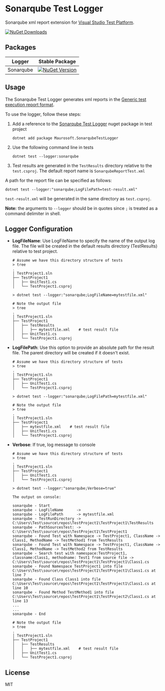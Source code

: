 ﻿# Sonarqube Test Logger

Sonarqube xml report extension for [Visual Studio Test Platform](https://github.com/microsoft/vstest).

[![NuGet Downloads](https://img.shields.io/nuget/dt/Maurosoft.SonarqubeTestLogger)](https://www.nuget.org/packages/Maurosoft.SonarqubeTestLogger/)

## Packages

| Logger    | Stable Package |
| --------- | -------------- |
| Sonarqube | [![NuGet Version](https://img.shields.io/nuget/v/Maurosoft.SonarqubeTestLogger)](https://www.nuget.org/packages/Maurosoft.SonarqubeTestLogger/)|

## Usage

The Sonarqube Test Logger generates xml reports in the [Generic test execution report format](https://docs.sonarsource.com/sonarqube/latest/analyzing-source-code/test-coverage/generic-test-data/#generic-test-execution).

To use the logger, follow these steps:

1. Add a reference to the [Sonarqube Test Logger](https://www.nuget.org/packages/Maurosoft.SonarqubeTestLogger) nuget package in test project
   ```none
   dotnet add package Maurosoft.SonarqubeTestLogger
   ```
2. Use the following command line in tests
   ```none
   dotnet test --logger:sonarqube
   ```

3. Test results are generated in the `TestResults` directory  relative to the `test.csproj`. The default report name is `SonarqubeReportTest.xml`

A path for the report file can be specified as follows:

```none
dotnet test --logger:"sonarqube;LogFilePath=test-result.xml"
```

`test-result.xml` will be generated in the same directory as `test.csproj`.

**Note:** the arguments to `--logger` should be in quotes since `;` is treated as a command delimiter in shell.

## Logger Configuration

- **LogFileName**: Use LogFileName to specify the name of the output log file. The file will be created in the default results directory (TestResults) relative to test project.
    ```none
    # Assume we have this directory structure of tests
    > tree
    .
    │ TestProject1.sln
    ├── TestProject1
    │   ├── UnitTest1.cs
    │   └── TestProject1.csproj

    > dotnet test --logger:"sonarqube;LogFileName=mytestfile.xml"

    # Note the output file
    > tree
    .
    │ TestProject1.sln
    ├── TestProject1
    │   ├── TestResults
    │   │   ├── mytestfile.xml    # test result file
    │   ├── UnitTest1.cs
    │   └── TestProject1.csproj
    ```

- **LogFilePath**: Use this option to provide an absolute path for the result file. The parent directory will be created if it doesn't exist.
    ```none
    # Assume we have this directory structure of tests
    > tree
    .
    │ TestProject1.sln
    ├── TestProject1
    │   ├── UnitTest1.cs
    │   └── TestProject1.csproj

    > dotnet test --logger:"sonarqube;LogFilePath=mytestfile.xml"

    # Note the output file
    > tree
    .
    │ TestProject1.sln
    ├── TestProject1
    │   ├── mytestfile.xml    # test result file
    │   ├── UnitTest1.cs
    │   └── TestProject1.csproj
    ```

- **Verbose**: If true, log message to console
    ```none
    # Assume we have this directory structure of tests
    > tree
    .
    │ TestProject1.sln
    ├── TestProject1
    │   ├── UnitTest1.cs
    │   └── TestProject1.csproj

    > dotnet test --logger:"sonarqube;Verbose=true"
    
    The output on console:

    sonarqube - Start
    sonarqube - LogFileName      ->
    sonarqube - LogFilePath      -> mytestfile.xml
    sonarqube - TestRunDirectory -> C:\Users\Test\source\repos\TestProject1\TestProject1\TestResults
    sonarqube - PathSourcesTest: -> C:\Users\Test\source\repos\TestProject1\TestProject1
    sonarqube - Found Test with Namespace -> TestProject1, ClassName -> Class1, MethodName -> TestMethod1 from TestResults
    sonarqube - Found Test with Namespace -> TestProject1, ClassName -> Class1, MethodName -> TestMethod2 from TestResults
    sonarqube - Search test with namespace:TestProject1, classname:Class1, methodname: Test1 from source file -> C:\Users\Test\source\repos\TestProject1\TestProject1\Class1.cs
    sonarqube - Found Namespace TestProject1 into file C:\Users\Test\source\repos\TestProject1\TestProject1\Class1.cs at line 7
    sonarqube - Found Class Class1 into file C:\Users\Test\source\repos\TestProject1\TestProject1\Class1.cs at line 10
    sonarqube - Found Method TestMethod1 into file C:\Users\Test\source\repos\TestProject1\TestProject2\Class1.cs at line 13
    ...
    ...
    sonarqube - End

    # Note the output file
    > tree
    .
    │ TestProject1.sln
    ├── TestProject1
    │   ├── TestResults
    │   │   ├── mytestfile.xml    # test result file
    │   ├── UnitTest1.cs
    │   └── TestProject1.csproj
    ```

## License

MIT
